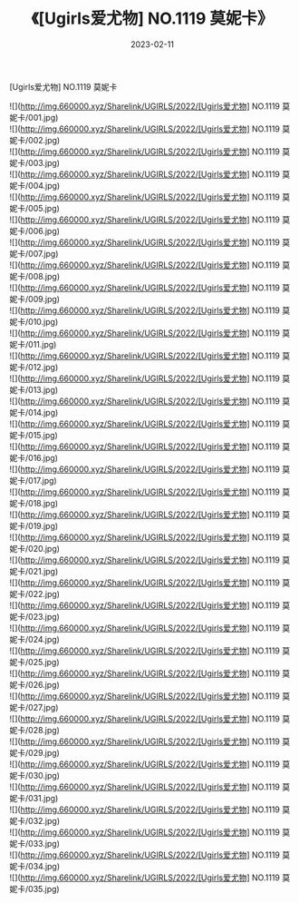 ﻿---
layout: post
title:  《[Ugirls爱尤物] NO.1119 莫妮卡》
date:   2023-02-11
img: http://img.660000.xyz/Sharelink/UGIRLS/2022/[Ugirls爱尤物] NO.1119 莫妮卡/000.jpg
categories: [美女, 清纯, 唯美]
---

[Ugirls爱尤物] NO.1119 莫妮卡

 ![](http://img.660000.xyz/Sharelink/UGIRLS/2022/[Ugirls爱尤物] NO.1119 莫妮卡/001.jpg) <br>![](http://img.660000.xyz/Sharelink/UGIRLS/2022/[Ugirls爱尤物] NO.1119 莫妮卡/002.jpg) <br>![](http://img.660000.xyz/Sharelink/UGIRLS/2022/[Ugirls爱尤物] NO.1119 莫妮卡/003.jpg) <br>![](http://img.660000.xyz/Sharelink/UGIRLS/2022/[Ugirls爱尤物] NO.1119 莫妮卡/004.jpg) <br>![](http://img.660000.xyz/Sharelink/UGIRLS/2022/[Ugirls爱尤物] NO.1119 莫妮卡/005.jpg) <br>![](http://img.660000.xyz/Sharelink/UGIRLS/2022/[Ugirls爱尤物] NO.1119 莫妮卡/006.jpg) <br>![](http://img.660000.xyz/Sharelink/UGIRLS/2022/[Ugirls爱尤物] NO.1119 莫妮卡/007.jpg) <br>![](http://img.660000.xyz/Sharelink/UGIRLS/2022/[Ugirls爱尤物] NO.1119 莫妮卡/008.jpg) <br>![](http://img.660000.xyz/Sharelink/UGIRLS/2022/[Ugirls爱尤物] NO.1119 莫妮卡/009.jpg) <br>![](http://img.660000.xyz/Sharelink/UGIRLS/2022/[Ugirls爱尤物] NO.1119 莫妮卡/010.jpg) <br>![](http://img.660000.xyz/Sharelink/UGIRLS/2022/[Ugirls爱尤物] NO.1119 莫妮卡/011.jpg) <br>![](http://img.660000.xyz/Sharelink/UGIRLS/2022/[Ugirls爱尤物] NO.1119 莫妮卡/012.jpg) <br>![](http://img.660000.xyz/Sharelink/UGIRLS/2022/[Ugirls爱尤物] NO.1119 莫妮卡/013.jpg) <br>![](http://img.660000.xyz/Sharelink/UGIRLS/2022/[Ugirls爱尤物] NO.1119 莫妮卡/014.jpg) <br>![](http://img.660000.xyz/Sharelink/UGIRLS/2022/[Ugirls爱尤物] NO.1119 莫妮卡/015.jpg) <br>![](http://img.660000.xyz/Sharelink/UGIRLS/2022/[Ugirls爱尤物] NO.1119 莫妮卡/016.jpg) <br>![](http://img.660000.xyz/Sharelink/UGIRLS/2022/[Ugirls爱尤物] NO.1119 莫妮卡/017.jpg) <br>![](http://img.660000.xyz/Sharelink/UGIRLS/2022/[Ugirls爱尤物] NO.1119 莫妮卡/018.jpg) <br>![](http://img.660000.xyz/Sharelink/UGIRLS/2022/[Ugirls爱尤物] NO.1119 莫妮卡/019.jpg) <br>![](http://img.660000.xyz/Sharelink/UGIRLS/2022/[Ugirls爱尤物] NO.1119 莫妮卡/020.jpg) <br>![](http://img.660000.xyz/Sharelink/UGIRLS/2022/[Ugirls爱尤物] NO.1119 莫妮卡/021.jpg) <br>![](http://img.660000.xyz/Sharelink/UGIRLS/2022/[Ugirls爱尤物] NO.1119 莫妮卡/022.jpg) <br>![](http://img.660000.xyz/Sharelink/UGIRLS/2022/[Ugirls爱尤物] NO.1119 莫妮卡/023.jpg) <br>![](http://img.660000.xyz/Sharelink/UGIRLS/2022/[Ugirls爱尤物] NO.1119 莫妮卡/024.jpg) <br>![](http://img.660000.xyz/Sharelink/UGIRLS/2022/[Ugirls爱尤物] NO.1119 莫妮卡/025.jpg) <br>![](http://img.660000.xyz/Sharelink/UGIRLS/2022/[Ugirls爱尤物] NO.1119 莫妮卡/026.jpg) <br>![](http://img.660000.xyz/Sharelink/UGIRLS/2022/[Ugirls爱尤物] NO.1119 莫妮卡/027.jpg) <br>![](http://img.660000.xyz/Sharelink/UGIRLS/2022/[Ugirls爱尤物] NO.1119 莫妮卡/028.jpg) <br>![](http://img.660000.xyz/Sharelink/UGIRLS/2022/[Ugirls爱尤物] NO.1119 莫妮卡/029.jpg) <br>![](http://img.660000.xyz/Sharelink/UGIRLS/2022/[Ugirls爱尤物] NO.1119 莫妮卡/030.jpg) <br>![](http://img.660000.xyz/Sharelink/UGIRLS/2022/[Ugirls爱尤物] NO.1119 莫妮卡/031.jpg) <br>![](http://img.660000.xyz/Sharelink/UGIRLS/2022/[Ugirls爱尤物] NO.1119 莫妮卡/032.jpg) <br>![](http://img.660000.xyz/Sharelink/UGIRLS/2022/[Ugirls爱尤物] NO.1119 莫妮卡/033.jpg) <br>![](http://img.660000.xyz/Sharelink/UGIRLS/2022/[Ugirls爱尤物] NO.1119 莫妮卡/034.jpg) <br>![](http://img.660000.xyz/Sharelink/UGIRLS/2022/[Ugirls爱尤物] NO.1119 莫妮卡/035.jpg) <br>